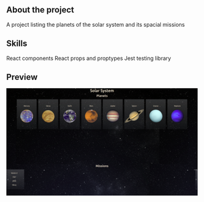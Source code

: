 ## About the project

 A project listing the planets of the solar system and its spacial missions
## Skills

React components
React props and proptypes
Jest testing library
## Preview
![alt text](https://github.com/Alexandre-Lustosa-Escossio/solar-system-project/blob/main/src/images/App-Preview.png?raw=true)



